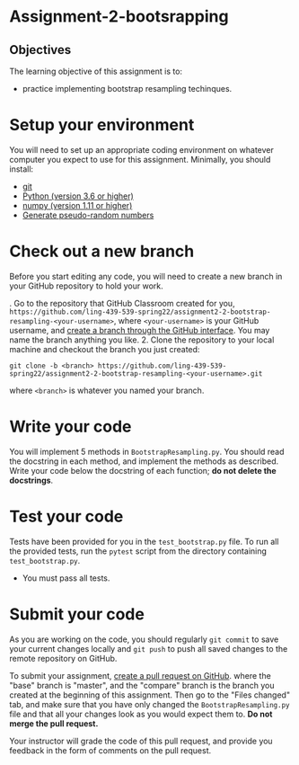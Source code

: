 # Assignment-2-bootsrapping

## Objectives

The learning objective of this assignment is to:

- practice implementing bootstrap resampling techinques. 

# Setup your environment

You will need to set up an appropriate coding environment on whatever computer
you expect to use for this assignment.
Minimally, you should install:

* [git](https://git-scm.com/downloads)
* [Python (version 3.6 or higher)](https://www.python.org/downloads/)
* [numpy (version 1.11 or higher)](http://www.numpy.org/)
* [Generate pseudo-random numbers](https://docs.python.org/3/library/random.html)

# Check out a new branch

Before you start editing any code, you will need to create a new branch in your
GitHub repository to hold your work.


. Go to the repository that GitHub Classroom created for you,
`https://github.com/ling-439-539-spring22/assignment2-2-bootstrap-resampling-<your-username>`, where
`<your-username>` is your GitHub username, and
[create a branch through the GitHub interface](https://help.github.com/articles/creating-and-deleting-branches-within-your-repository/).
You may name the branch anything you like.
2. Clone the repository to your local machine and checkout the branch you
just created:
   ```
   git clone -b <branch> https://github.com/ling-439-539-spring22/assignment2-2-bootstrap-resampling-<your-username>.git
   ```
   where `<branch>` is whatever you named your branch.



# Write your code

You will implement 5 methods in `BootstrapResampling.py`. You should read the docstring in each method, and implement the methods as described. Write your code below the docstring of each function; **do not delete the docstrings**.

# Test your code

Tests have been provided for you in the `test_bootstrap.py` file.
To run all the provided tests, run the ``pytest`` script from the directory
containing ``test_bootstrap.py``.

- You must pass all tests. 

# Submit your code

As you are working on the code, you should regularly `git commit` to save your
current changes locally and `git push` to push all saved changes to the remote
repository on GitHub.

To submit your assignment,
[create a pull request on GitHub](https://help.github.com/articles/creating-a-pull-request/#creating-the-pull-request).
where the "base" branch is "master", and the "compare" branch is the branch you
created at the beginning of this assignment.
Then go to the "Files changed" tab, and make sure that you have only changed
the `BootstrapResampling.py` file and that all your changes look as you would expect them
to.
**Do not merge the pull request.**

Your instructor will grade the code of this pull request, and provide you
feedback in the form of comments on the pull request.

